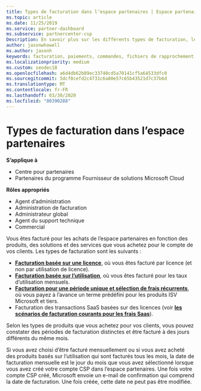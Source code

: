 ```yaml
---
title: Types de facturation dans l’espace partenaires | Espace partenaires
ms.topic: article
ms.date: 11/25/2019
ms.service: partner-dashboard
ms.subservice: partnercenter-csp
Description: En savoir plus sur les différents types de facturation, les périodes de facturation et les dates de facturation que vous pouvez voir dans l’espace partenaires.
author: jasonwhowell
ms.author: jasonh
keywords: facturation, paiements, commandes, fichiers de rapprochement, fichier de rapp
ms.localizationpriority: medium
ms.custom: seodec18
ms.openlocfilehash: a6d4db62b89ec33740cd5a70141cf5a64533dfc0
ms.sourcegitcommit: 5dcf8cefd2c4731c6a80e57c65b43521d7c37b6d
ms.translationtype: MT
ms.contentlocale: fr-FR
ms.lasthandoff: 03/30/2020
ms.locfileid: "80390288"
---
```

# <a name="types-of-billing-in-partner-center"></a>Types de facturation dans l’espace partenaires

**S’applique à**

- Centre pour partenaires
- Partenaires du programme Fournisseur de solutions Microsoft Cloud

**Rôles appropriés**

- Agent d’administration
- Administration de facturation
- Administrateur global
- Agent du support technique
- Commercial

Vous êtes facturé pour les achats de l’espace partenaires en fonction des produits, des solutions et des services que vous achetez pour le compte de vos clients. Les types de facturation sont les suivants :

- [**Facturation basée sur une licence**](license-based-billing.md), où vous êtes facturé par licence (et non par utilisation de licence).
- [**Facturation basée sur l’utilisation**](usage-based-billing.md), où vous êtes facturé pour les taux d’utilisation mensuels.
- [**Facturation pour une période unique et sélection de frais récurrents**](one-time-and-recurring-billing.md), où vous payez à l’avance un terme prédéfini pour les produits ISV Microsoft et tiers.
- Facturation des transactions SaaS basées sur des licences (voir [**les scénarios de facturation courants pour les frais Saas**](common-billing-scenarios-saas.md)).

Selon les types de produits que vous achetez pour vos clients, vous pouvez constater des périodes de facturation distinctes et être facturé à des jours différents du même mois.

Si vous avez choisi d’être facturé mensuellement ou si vous avez acheté des produits basés sur l’utilisation qui sont facturés tous les mois, la date de facturation mensuelle est le jour du mois que vous avez sélectionné lorsque vous avez créé votre compte CSP dans l’espace partenaires. Une fois votre compte CSP créé, Microsoft envoie un e-mail de confirmation qui comprend la date de facturation. Une fois créée, cette date ne peut pas être modifiée.
